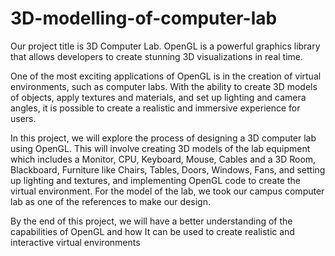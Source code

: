 # 3D-modelling-of-computer-lab
Our project title is 3D Computer Lab. OpenGL is a powerful graphics library that allows
developers to create stunning 3D visualizations in real time.

One of the most exciting applications of OpenGL is in the creation of virtual environments, such as
computer labs. With the ability to create 3D models of objects, apply textures and materials, and set
up lighting and camera angles, it is possible to create a realistic and immersive experience for users.

In this project, we will explore the process of designing a 3D computer lab using OpenGL. This will
involve creating 3D models of the lab equipment which includes a Monitor, CPU, Keyboard, Mouse,
Cables and a 3D Room, Blackboard, Furniture like Chairs, Tables, Doors, Windows, Fans, and setting
up lighting and textures, and implementing OpenGL code to create the virtual environment.
For the model of the lab, we took our campus computer lab as one of the references to make our
design.

By the end of this project, we will have a better understanding of the capabilities of OpenGL and how
It can be used to create realistic and interactive virtual environments
 
